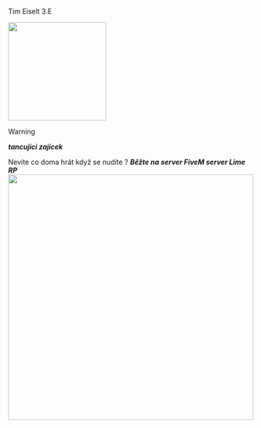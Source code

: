 Tim Eiselt 3.E

<img src="https://media.discordapp.net/attachments/995477056425054230/999842645176234034/ezgif-4-04488ff962.gif" width="200" height="200" />

> [!WARNING]
> ***tancujici zajicek***

Nevíte co doma hrát když se nudíte ?
***Běžte na server FiveM server Lime RP***
<img src="https://lmrp.eu/wp-content/uploads/2023/08/cropped-lajm_auto_x2-transformed-removebg-preview-1.png" width="500" height="500" />
